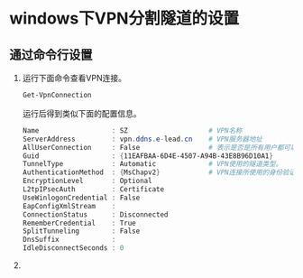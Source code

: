 # windows下VPN分割隧道的设置

## 通过命令行设置

1. 运行下面命令查看VPN连接。

   ```powershell
   Get-VpnConnection
   ```
    运行后得到类似下面的配置信息。
   ```powershell
   Name                  : SZ                    # VPN名称
   ServerAddress         : vpn.ddns.e-lead.cn    # VPN服务器地址
   AllUserConnection     : False                 # 表示是否是所有用户都可以使用的VPN连接
   Guid                  : {11EAFBAA-6D4E-4507-A94B-43E8B96D10A1}
   TunnelType            : Automatic             # VPN使用的隧道类型。
   AuthenticationMethod  : {MsChapv2}            # VPN连接所使用的身份验证方式
   EncryptionLevel       : Optional
   L2tpIPsecAuth         : Certificate
   UseWinlogonCredential : False
   EapConfigXmlStream    :
   ConnectionStatus      : Disconnected
   RememberCredential    : True
   SplitTunneling        : False
   DnsSuffix             :
   IdleDisconnectSeconds : 0
   ```

2. 